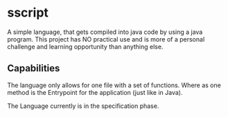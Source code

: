 # sscript
A simple language, that gets compiled into java code by using a java program.
This project has NO practical use and is more of a personal challenge and learning opportunity than anything else.


## Capabilities
The language only allows for one file with a set of functions.
Where as one method is the Entrypoint for the application (just like in Java).


The Language currently is in the specification phase.
